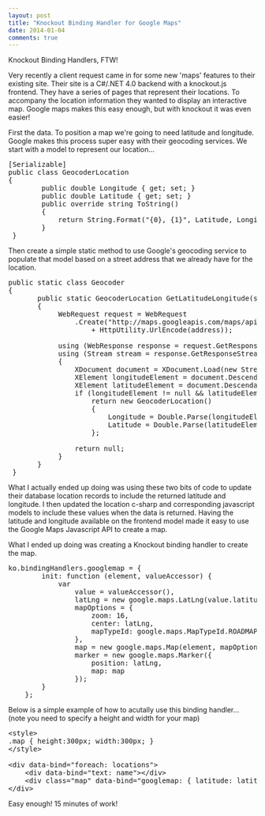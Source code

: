 ```yaml
---
layout: post
title: "Knockout Binding Handler for Google Maps"
date: 2014-01-04
comments: true
---
```

<p>Knockout Binding Handlers, FTW!</p>
<p>Very recently a client request came in for some new 'maps' features to their existing site. Their site is a C#/.NET 4.0 backend with a knockout.js frontend. They have a series of pages that represent their locations. To accompany the location information they wanted to display an interactive map. Google maps makes this easy enough, but with knockout it was even easier!</p>

<!--more-->

<p>First the data. To position a map we're going to need latitude and longitude. Google makes this process super easy with their geocoding services. We start with a model to represent our location...</p>
<pre class="prettyprint linenums">[Serializable]<br />public class GeocoderLocation<br />{<br />&nbsp; &nbsp; &nbsp; &nbsp; public double Longitude { get; set; }<br />&nbsp; &nbsp; &nbsp; &nbsp; public double Latitude { get; set; }<br />&nbsp; &nbsp; &nbsp; &nbsp; public override string ToString()<br />&nbsp; &nbsp; &nbsp; &nbsp; {<br />&nbsp; &nbsp; &nbsp; &nbsp; &nbsp; &nbsp; return String.Format("{0}, {1}", Latitude, Longitude);<br />&nbsp; &nbsp; &nbsp; &nbsp; }<br /> }</pre>
<p>Then create a simple static method to use Google's geocoding service to populate that model based on a street address that we already have for the location.</p>
<pre class="prettyprint linenums">public static class Geocoder<br />{<br />&nbsp; &nbsp; &nbsp; &nbsp;public static GeocoderLocation GetLatitudeLongitude(string address)<br />&nbsp; &nbsp; &nbsp; &nbsp;{<br />&nbsp; &nbsp; &nbsp; &nbsp; &nbsp; &nbsp; WebRequest request = WebRequest<br />&nbsp; &nbsp; &nbsp; &nbsp; &nbsp; &nbsp; &nbsp; &nbsp; .Create("http://maps.googleapis.com/maps/api/geocode/xml?sensor=false&amp;address="<br />&nbsp; &nbsp; &nbsp; &nbsp; &nbsp; &nbsp; &nbsp; &nbsp; &nbsp; &nbsp; + HttpUtility.UrlEncode(address));<br /><br />&nbsp; &nbsp; &nbsp; &nbsp; &nbsp; &nbsp; using (WebResponse response = request.GetResponse())<br />&nbsp; &nbsp; &nbsp; &nbsp; &nbsp; &nbsp; using (Stream stream = response.GetResponseStream())<br />&nbsp; &nbsp; &nbsp; &nbsp; &nbsp; &nbsp; {<br />&nbsp; &nbsp; &nbsp; &nbsp; &nbsp; &nbsp; &nbsp; &nbsp; XDocument document = XDocument.Load(new StreamReader(stream));<br />&nbsp; &nbsp; &nbsp; &nbsp; &nbsp; &nbsp; &nbsp; &nbsp; XElement longitudeElement = document.Descendants("lng").FirstOrDefault();<br />&nbsp; &nbsp; &nbsp; &nbsp; &nbsp; &nbsp; &nbsp; &nbsp; XElement latitudeElement = document.Descendants("lat").FirstOrDefault();<br />&nbsp; &nbsp; &nbsp; &nbsp; &nbsp; &nbsp; &nbsp; &nbsp; if (longitudeElement != null &amp;&amp; latitudeElement != null)<br />&nbsp; &nbsp; &nbsp; &nbsp; &nbsp; &nbsp; &nbsp; &nbsp; &nbsp; &nbsp; return new GeocoderLocation()<br />&nbsp; &nbsp; &nbsp; &nbsp; &nbsp; &nbsp; &nbsp; &nbsp; &nbsp; &nbsp; {<br />&nbsp; &nbsp; &nbsp; &nbsp; &nbsp; &nbsp; &nbsp; &nbsp; &nbsp; &nbsp; &nbsp; &nbsp; Longitude = Double.Parse(longitudeElement.Value, CultureInfo.InvariantCulture),<br />&nbsp; &nbsp; &nbsp; &nbsp; &nbsp; &nbsp; &nbsp; &nbsp; &nbsp; &nbsp; &nbsp; &nbsp; Latitude = Double.Parse(latitudeElement.Value, CultureInfo.InvariantCulture)<br />&nbsp; &nbsp; &nbsp; &nbsp; &nbsp; &nbsp; &nbsp; &nbsp; &nbsp; &nbsp; };<br /><br />&nbsp; &nbsp; &nbsp; &nbsp; &nbsp; &nbsp; &nbsp; &nbsp; return null;<br />&nbsp; &nbsp; &nbsp; &nbsp; &nbsp; &nbsp; }<br />&nbsp; &nbsp; &nbsp; &nbsp;}<br />&nbsp;}</pre>
<p>What I actually ended up doing was using these two bits of code to update their database location records to include the returned latitude and longitude. I then updated the location c-sharp and corresponding javascript models to include these values when the data is returned. Having the latitude and longitude available on the frontend model made it easy to use the Google Maps Javascript API to create a map.</p>
<p>What I ended up doing was creating a Knockout binding handler to create the map.</p>
<pre class="prettyprint linenums">ko.bindingHandlers.googlemap = {
        init: function (element, valueAccessor) {
            var
                value = valueAccessor(),
                latLng = new google.maps.LatLng(value.latitude(), value.longitude()),
                mapOptions = {
                    zoom: 16,
                    center: latLng,
                    mapTypeId: google.maps.MapTypeId.ROADMAP
                },
                map = new google.maps.Map(element, mapOptions),
                marker = new google.maps.Marker({
                    position: latLng,
                    map: map
                });
        }
    };</pre>
<p>Below is a simple example of how to acutally use this binding handler...&nbsp;<br />(note you need to specify a height and width for your map)</p>
<pre class="prettyprint linenums">&lt;style&gt;<br />.map { height:300px; width:300px; }<br />&lt;/style&gt;<br /><br />&lt;div data-bind="foreach: locations"&gt;<br />&nbsp; &nbsp; &lt;div data-bind="text: name"&gt;&lt;/div&gt;<br />&nbsp; &nbsp; &lt;div class="map" data-bind="googlemap: { latitude: latitude, longitude: longitude }"&gt;&lt;/div&gt;<br />&lt;/div&gt;</pre>
<p>Easy enough! 15 minutes of work!</p>